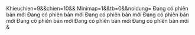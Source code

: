 Khieuchien=9&&chien=10&&
Minimap=1&&tb=0&&noidung= Đang có phiên bản mới Đang có phiên bản mới Đang có phiên bản mới Đang có phiên bản mới Đang có phiên bản mới Đang có phiên bản mới Đang có phiên bản mới &
